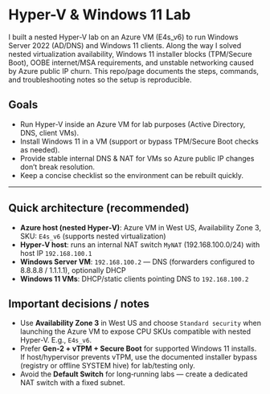 # Hyper-V & Windows 11 Lab

I built a nested Hyper‑V lab on an Azure VM (E4s_v6) to run Windows Server 2022 (AD/DNS) and Windows 11 clients. Along the way I solved nested virtualization availability, Windows 11 installer blocks (TPM/Secure Boot), OOBE internet/MSA requirements, and unstable networking caused by Azure public IP churn. This repo/page documents the steps, commands, and troubleshooting notes so the setup is reproducible.

## Goals

- Run Hyper‑V inside an Azure VM for lab purposes (Active Directory, DNS, client VMs).
- Install Windows 11 in a VM (support or bypass TPM/Secure Boot checks as needed).
- Provide stable internal DNS & NAT for VMs so Azure public IP changes don’t break resolution.
- Keep a concise checklist so the environment can be rebuilt quickly.

---

## Quick architecture (recommended)

- **Azure host (nested Hyper‑V)**: Azure VM in West US, Availability Zone 3, SKU: `E4s_v6` (supports nested virtualization)
- **Hyper‑V host**: runs an internal NAT switch `MyNAT` (192.168.100.0/24) with host IP `192.168.100.1`
- **Windows Server VM**: `192.168.100.2` — DNS (forwarders configured to 8.8.8.8 / 1.1.1.1), optionally DHCP
- **Windows 11 VMs**: DHCP/static clients pointing DNS to `192.168.100.2`

## Important decisions / notes

- Use **Availability Zone 3** in West US and choose `Standard security` when launching the Azure VM to expose CPU SKUs compatible with nested Hyper‑V. E.g., `E4s_v6`.
- Prefer **Gen‑2 + vTPM + Secure Boot** for supported Windows 11 installs. If host/hypervisor prevents vTPM, use the documented installer bypass (registry or offline SYSTEM hive) for lab/testing only.
- Avoid the **Default Switch** for long‑running labs — create a dedicated NAT switch with a fixed subnet.

